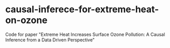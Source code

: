 # causal-inferece-for-extreme-heat-on-ozone
Code for paper "Extreme Heat Increases Surface Ozone Pollution: A Causal Inference from a Data Driven Perspective"
